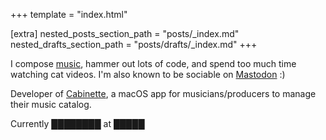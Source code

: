 +++
template = "index.html"

[extra]
nested_posts_section_path = "posts/_index.md"
nested_drafts_section_path = "posts/drafts/_index.md"
+++

I compose [music](https://www.notion.so/peterkos/Music-Reel-Peter-Kos-6352f381c3cc4d7cb4a0e99a79b8dd79), hammer out lots of code, and spend too much time watching cat videos. I'm also known to be sociable on [Mastodon](https://iosdev.space/@peterkos) :)

Developer of [Cabinette](https://cabinette.app), a macOS app for musicians/producers to manage their music catalog.

Currently ████████ at █████
